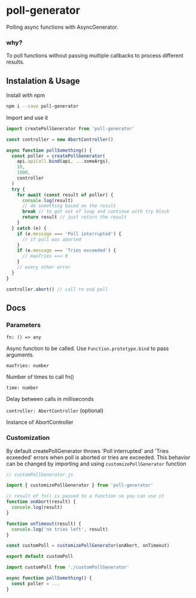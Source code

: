 # poll-generator

Polling async functions with AsyncGenerator.

### why?

To poll functions without passing multiple callbacks to process different results.

## Instalation & Usage

Install with npm

```sh
npm i --save poll-generator
```

Import and use it

```js
import createPollGenerator from 'poll-generator'

const controller = new AbortController()

async function pollSomething() {
  const poller = createPollGenerator(
    api.apiCall.bind(api, ...someArgs),
    10,
    1000,
    controller
  )
  try {
    for await (const result of poller) {
      console.log(result)
      // do something based on the result
      break // to get out of loop and continue with try block
      return result // just return the result
    }
  } catch (e) {
    if (e.message === 'Poll interrupted') {
      // if poll was aborted
    }
    if (e.message === 'Tries exceeded') {
      // maxTries === 0
    }
    // every other error
  }
}

controller.abort() // call to end poll
```

## Docs

### Parameters

`fn: () => any`

Async function to be called. Use `Function.prototype.bind` to pass arguments.

`maxTries: number`

Number of times to call fn()

`time: number`

Delay between calls in milliseconds

`controller: AbortController` (optional)

Instance of AbortController

### Customization

By default createPollGenerator throws 'Poll interrupted' and 'Tries ecxeeded' errors when poll is aborted or tries are exceeded.
This behavior can be changed by importing and using `customizePollGenerator` function

```js
// customPollGenerator.js

import { customizePollGenerator } from 'poll-generator'

// result of fn() is passed to a function so you can use it
function onAbort(result) {
  console.log(result)
}

function onTimeout(result) {
  console.log('no tries left', result)
}

const customPoll = customizePollGenerator(onAbort, onTimeout)

export default customPoll
```

```js
import customPoll from './customPollGenerator'

async function pollSomething() {
  const poller = ...
}
```
